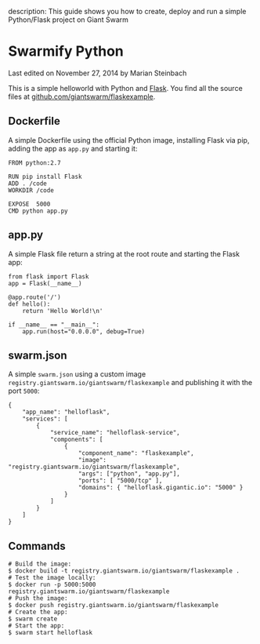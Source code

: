 description: This guide shows you how to create, deploy and run a simple Python/Flask project on Giant Swarm

# Swarmify Python

<p class="lastmod">Last edited on November 27, 2014 by Marian Steinbach</p>

This is a simple helloworld with Python and [Flask](http://flask.pocoo.org/). You find all the source files at [github.com/giantswarm/flaskexample](https://github.com/giantswarm/flaskexample).

## Dockerfile
A simple Dockerfile using the official Python image, installing Flask via pip, adding the app as `app.py` and starting it:

```
FROM python:2.7

RUN pip install Flask
ADD . /code
WORKDIR /code

EXPOSE  5000
CMD python app.py
```

## app.py
A simple Flask file return a string at the root route and starting the Flask app:
```
from flask import Flask
app = Flask(__name__)

@app.route('/')
def hello():
    return 'Hello World!\n'

if __name__ == "__main__":
    app.run(host="0.0.0.0", debug=True)
```

## swarm.json
A simple `swarm.json` using a custom image `registry.giantswarm.io/giantswarm/flaskexample` and publishing it with the port `5000`:
```
{
    "app_name": "helloflask",
    "services": [
        {
            "service_name": "helloflask-service",
            "components": [
                {
                    "component_name": "flaskexample",
                    "image": "registry.giantswarm.io/giantswarm/flaskexample",
                    "args": ["python", "app.py"],
                    "ports": [ "5000/tcp" ],
                    "domains": { "helloflask.gigantic.io": "5000" }
                }
            ]
        }
    ]
}
```

## Commands
```
# Build the image:
$ docker build -t registry.giantswarm.io/giantswarm/flaskexample .
# Test the image locally:
$ docker run -p 5000:5000 registry.giantswarm.io/giantswarm/flaskexample
# Push the image:
$ docker push registry.giantswarm.io/giantswarm/flaskexample
# Create the app:
$ swarm create
# Start the app:
$ swarm start helloflask
```